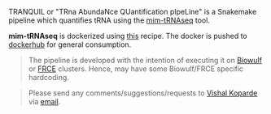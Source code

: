 TRANQUIL or "TRna AbundaNce QUantification pIpeLine" is a Snakemake pipeline which quantifies tRNA using the [mim-tRNAseq](https://github.com/nedialkova-lab/mim-tRNAseq) tool. 

**mim-tRNAseq** is dockerized using [this](https://github.com/CCBR/Dockers/tree/master/misc/mimseq) recipe. The docker is pushed to [dockerhub](https://hub.docker.com/repository/docker/nciccbr/mimseq_v1.4) for general consumption.

> The pipeline is developed with the intention of executing it on [Biowulf](https://hpc.nih.gov/) or [FRCE](https://ncifrederick.cancer.gov/staff/frce/welcome) clusters. Hence, may have some Biowulf/FRCE specific hardcoding.

> Please send any comments/suggestions/requests to [Vishal Koparde](https://github.com/kopardev) via [email](mailto:vishal.koparde@nih.gov).